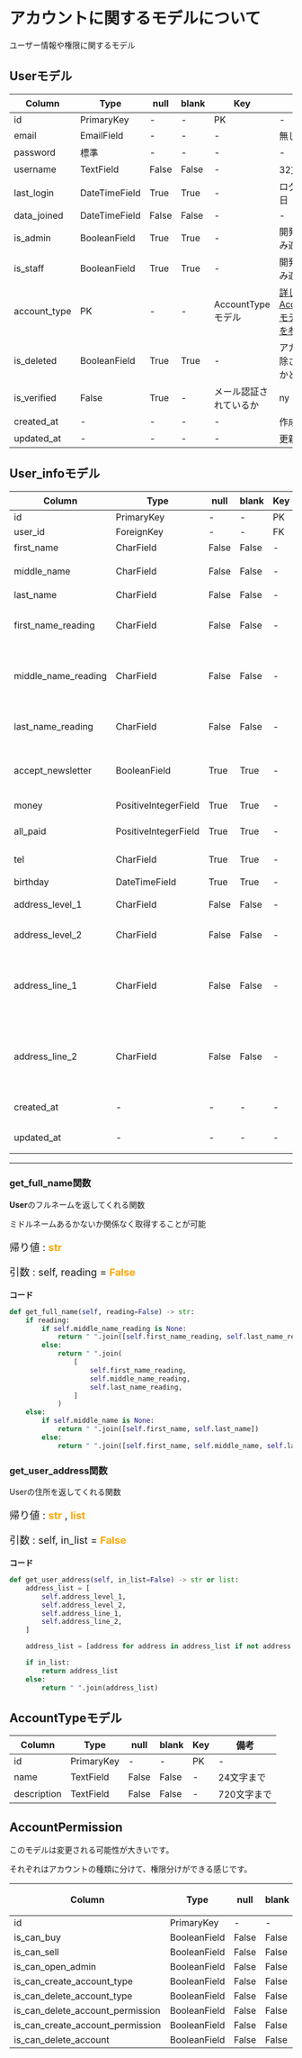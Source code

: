 # アカウントに関するモデルについて

ユーザー情報や権限に関するモデル

## Userモデル

|  Column  |  Type  | null | blank | Key | 備考 |
|   ----   |  ----  | ---- |  ---  | --- | ---- |
| id | PrimaryKey | - | - | PK | - |
| email | EmailField | - | - | - | 無し |
| password | 標準 | - | - | - | - |
| username | TextField | False | False | - | 32文字まで |
| last_login | DateTimeField | True | True | - | ログイン最終日 |
| data_joined | DateTimeField | False | False | - | - |
| is_admin | BooleanField | True | True | - | 開発環境にのみ適用 |
| is_staff | BooleanField | True | True | - | 開発環境にのみ適用 |
| account_type | PK | - | - | AccountTypeモデル | [詳しくはAccountTypeモデルの説明を参照](##AccountTypeモデル)|
| is_deleted | BooleanField | True | True | - | アカウント削除されているかどうか |
| is_verified | False | True | - | メール認証されているか |ny
| created_at | - | - | - | - | 作成日時 |
| updated_at | - | - | - | - | 更新日時 |

## User_infoモデル

|  Column  |  Type  | null | blank | Key | 備考 |
|   ----   |  ----  | ---- |  ---  | --- | ---- |
| id | PrimaryKey | - | - | PK | - |
| user_id | ForeignKey | - | - | FK | = |
| first_name | CharField | False | False | - | 苗字 |
| middle_name | CharField | False | False | - | ミドルネーム |
| last_name | CharField | False | False | - | 名前 |
| first_name_reading | CharField | False | False | - | 苗字(カタカナ) |
| middle_name_reading | CharField | False | False | - | ミドルネーム(カタカナ) |
| last_name_reading | CharField | False | False | - | 名前(カタカナ) |
| accept_newsletter | BooleanField | True | True | - | お得情報送信許可 |
| money | PositiveIntegerField | True | True | - | default = 0 |
| all_paid | PositiveIntegerField | True | True | - | default = 0 |
| tel | CharField | True | True | - | 必須ではない |
| birthday | DateTimeField | True | True | - | - |
| address_level_1 | CharField | False | False | - | 都道府県 |
| address_level_2 | CharField | False | False | - | 市区町村 |
| address_line_1 | CharField | False | False | - | 番地・マンション名(1行目) |
| address_line_2 | CharField | False | False | - | 番地・マンション名(2行目) |
| created_at | - | - | - | - | 作成日時 |
| updated_at | - | - | - | - | 更新日時 |

--------

### get_full_name関数

**User**のフルネームを返してくれる関数

ミドルネームあるかないか関係なく取得することが可能

<p style="font-size: 18px;">
    帰り値 : <span style="color: orange; font-weight: bolder;">str</span>
</p>

<p style="font-size: 18px;">
    引数 : self, reading = <span style="color: orange; font-weight: bolder;">False</span>
</p>


**コード**
```py
def get_full_name(self, reading=False) -> str:
    if reading:
        if self.middle_name_reading is None:
            return " ".join([self.first_name_reading, self.last_name_reading])
        else:
            return " ".join(
                [
                    self.first_name_reading,
                    self.middle_name_reading,
                    self.last_name_reading,
                ]
            )
    else:
        if self.middle_name is None:
            return " ".join([self.first_name, self.last_name])
        else:
            return " ".join([self.first_name, self.middle_name, self.last_name])
```

### get_user_address関数

Userの住所を返してくれる関数

<p style="font-size: 18px;">
    帰り値 : <span style="color: orange; font-weight: bolder;">str</span> , <span style="color: orange; font-weight: bolder;">list</span>
</p>

<p style="font-size: 18px;">
    引数 : self, in_list = <span style="color: orange; font-weight: bolder;">False</span>
</p>

**コード**
```py
def get_user_address(self, in_list=False) -> str or list:
    address_list = [
        self.address_level_1,
        self.address_level_2,
        self.address_line_1,
        self.address_line_2,
    ]

    address_list = [address for address in address_list if not address is None]

    if in_list:
        return address_list
    else:
        return " ".join(address_list)
```


## AccountTypeモデル

|  Column  |  Type  | null | blank | Key | 備考 |
|   ----   |  ----  | ---- |  ---  | --- | ---- |
| id | PrimaryKey | - | - | PK | - |
| name | TextField | False | False | - | 24文字まで |
| description | TextField | False | False | - | 720文字まで |

## AccountPermission

このモデルは変更される可能性が大きいです。

それぞれはアカウントの種類に分けて、権限分けができる感じです。

|  Column  |  Type  | null | blank | Key | 備考 |
|   ----   |  ----  | ---- |  ---  | --- | ---- |
| id | PrimaryKey | - | - | PK | - |
| is_can_buy | BooleanField | False | False | - | - |
| is_can_sell | BooleanField | False | False | - | - |
| is_can_open_admin | BooleanField | False | False | - | - |
| is_can_create_account_type | BooleanField | False | False | - | - |
| is_can_delete_account_type | BooleanField | False | False | - | - |
| is_can_delete_account_permission | BooleanField | False | False | - | - |
| is_can_create_account_permission | BooleanField | False | False | - | - |
| is_can_delete_account | BooleanField | False | False | - | - |